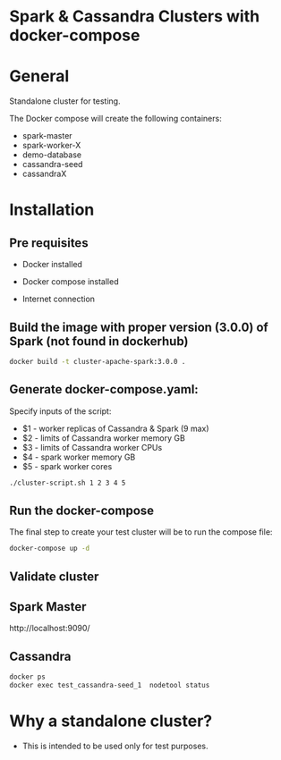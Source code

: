 # Spark & Cassandra Clusters with docker-compose

# General

Standalone cluster for testing.

The Docker compose will create the following containers:

* spark-master
* spark-worker-X
* demo-database
* cassandra-seed
* cassandraX


# Installation

## Pre requisites

* Docker installed

* Docker compose  installed

* Internet connection

## Build the image with proper version (3.0.0) of Spark (not found in dockerhub)

```sh
docker build -t cluster-apache-spark:3.0.0 .
```

## Generate docker-compose.yaml:

Specify inputs of the script:
* $1 - worker replicas of Cassandra & Spark (9 max)
* $2 - limits of Cassandra worker memory GB
* $3 - limits of Cassandra worker CPUs
* $4 - spark worker memory GB
* $5 - spark worker cores

```sh
./cluster-script.sh 1 2 3 4 5
```


## Run the docker-compose

The final step to create your test cluster will be to run the compose file:

```sh
docker-compose up -d
```

## Validate cluster

## Spark Master

http://localhost:9090/

## Cassandra

```sh
docker ps
docker exec test_cassandra-seed_1  nodetool status
```

# Why a standalone cluster?

* This is intended to be used only for test purposes.
